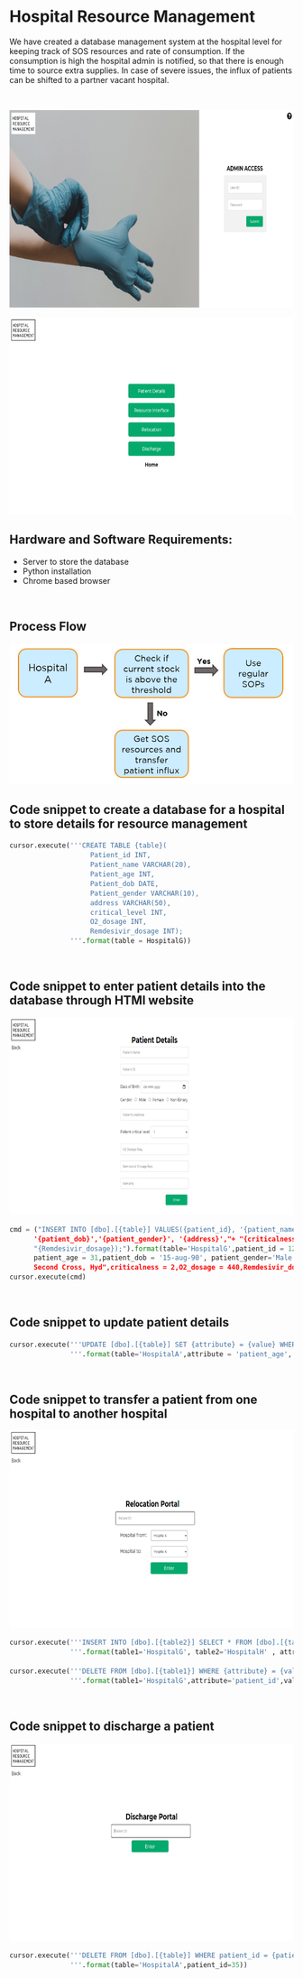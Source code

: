 # Hospital Resource Management

We have created a database management system at the hospital level for keeping track of SOS resources and rate of consumption. 
If the consumption is high the hospital admin is notified, so that there is enough time to source extra supplies.
In case of severe issues, the influx of patients can be shifted to a partner vacant hospital. 

<br>

<p align="center"> <img src="Images/first.png" height="350"/>
<p align="center"> <img src="Images/second.png" height="350"/>

  
## Hardware and Software Requirements:
- Server to store the database
- Python installation
- Chrome based browser
  

<br>


## Process Flow
  
<p align="center"> <img src="Images/sixth.PNG" height="250"/>



## Code snippet to create a database for a hospital to store details for resource management

```python
cursor.execute('''CREATE TABLE {table}(
                    Patient_id INT,
                    Patient_name VARCHAR(20),
                    Patient_age INT,
                    Patient_dob DATE,
                    Patient_gender VARCHAR(10),
                    address VARCHAR(50),
                    critical_level INT,
                    O2_dosage INT,
                    Remdesivir_dosage INT);
               '''.format(table = HospitalG))
```
<br>

## Code snippet to enter patient details into the database through HTMl website
<p align="center"> <img src="Images/third.png" height="350"/>
  
  
```python
cmd = ("INSERT INTO [dbo].[{table}] VALUES({patient_id}, '{patient_name}', {patient_age}, 
      '{patient_dob}','{patient_gender}', '{address}',"+ "{criticalness},{O2_dosage},"+
      "{Remdesivir_dosage});").format(table='HospitalG',patient_id = 123,patient_name = 'Ramesh',
      patient_age = 31,patient_dob = '15-aug-90', patient_gender='Male',address = "#123, 
      Second Cross, Hyd",criticalness = 2,O2_dosage = 440,Remdesivir_dosage = 2)
cursor.execute(cmd)
```
<br>

## Code snippet to update patient details
  
  
```python
cursor.execute('''UPDATE [dbo].[{table}] SET {attribute} = {value} WHERE patient_id = {patient_id};
               '''.format(table='HospitalA',attribute = 'patient_age', value=25, patient_id = 16753 ))
```
<br>

## Code snippet to transfer a patient from one hospital to another hospital
<p align="center"> <img src="Images/fourth.png" height="350"/>
  
  
```python
cursor.execute('''INSERT INTO [dbo].[{table2}] SELECT * FROM [dbo].[{table1}] WHERE {attribute} = {value}
               '''.format(table1='HospitalG', table2='HospitalH' , attribute='patient_id' , value = 123 ))

cursor.execute('''DELETE FROM [dbo].[{table1}] WHERE {attribute} = {value};
               '''.format(table1='HospitalG',attribute='patient_id',value=123))    
```
<br>

## Code snippet to discharge a patient
<p align="center"> <img src="Images/fifth.png" height="350"/>
  
  
```python
cursor.execute('''DELETE FROM [dbo].[{table}] WHERE patient_id = {patient_id};
               '''.format(table='HospitalA',patient_id=35))   
```
<br>

